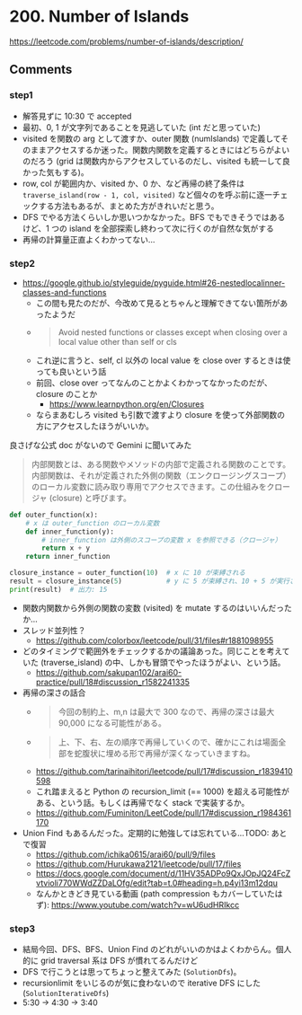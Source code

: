 # 200. Number of Islands

https://leetcode.com/problems/number-of-islands/description/

## Comments

### step1

*   解答見ずに 10:30 で accepted
*   最初、0, 1 が文字列であることを見逃していた (int だと思っていた)
*   visited を関数の arg として渡すか、outer 関数 (numIslands) で定義してそのままアクセスするか迷った。関数内関数を定義するときにはどちらがよいのだろう (grid は関数内からアクセスしているのだし、visited も統一して良かった気もする)。
*   row, col が範囲内か、visited か、0 か、など再帰の終了条件は `traverse_island(row - 1, col, visited)` など個々のを呼ぶ前に逐一チェックする方法もあるが、まとめた方がきれいだと思う。
*   DFS でやる方法くらいしか思いつかなかった。BFS でもできそうではあるけど、1 つの island を全部探索し終わって次に行くのが自然な気がする
*   再帰の計算量正直よくわかってない…

### step2

*   https://google.github.io/styleguide/pyguide.html#26-nestedlocalinner-classes-and-functions
    *   この間も見たのだが、今改めて見るとちゃんと理解できてない箇所があったようだ
    *   > Avoid nested functions or classes except when closing over a local value other than self or cls
    *   これ逆に言うと、self, cl 以外の local value を close over するときは使っても良いという話
    *   前回、close over ってなんのことかよくわかってなかったのだが、closure のことか
        *   https://www.learnpython.org/en/Closures
    *   ならまあむしろ visited も引数で渡すより closure を使って外部関数の方にアクセスしたほうがいいか。

良さげな公式 doc がないので Gemini に聞いてみた

> 内部関数とは、ある関数やメソッドの内部で定義される関数のことです。内部関数は、それが定義された外側の関数（エンクロージングスコープ）のローカル変数に読み取り専用でアクセスできます。この仕組みをクロージャ (closure) と呼びます。

```python
def outer_function(x):
    # x は outer_function のローカル変数
    def inner_function(y):
        # inner_function は外側のスコープの変数 x を参照できる（クロージャ）
        return x + y
    return inner_function

closure_instance = outer_function(10)  # x に 10 が束縛される
result = closure_instance(5)           # y に 5 が束縛され、10 + 5 が実行される
print(result)  # 出力: 15
```

*   関数内関数から外側の関数の変数 (visited) を mutate するのはいいんだったか…
*   スレッド並列性？
    *   https://github.com/colorbox/leetcode/pull/31/files#r1881098955
*   どのタイミングで範囲外をチェックするかの議論あった。同じことを考えていた (traverse_island) の中、しかも冒頭でやったほうがよい、という話。
    *   https://github.com/sakupan102/arai60-practice/pull/18#discussion_r1582241335
*   再帰の深さの話合
    *   > 今回の制約上、m,n は最大で 300 なので、再帰の深さは最大 90,000 になる可能性がある。
    *   > 上、下、右、左の順序で再帰していくので、確かにこれは場面全部を蛇腹状に埋める形で再帰が深くなっていきますね。
    *   https://github.com/tarinaihitori/leetcode/pull/17#discussion_r1839410598
    *   これ踏まえると Python の recursion_limit (== 1000) を超える可能性がある、という話。もしくは再帰でなく stack で実装するか。
    *   https://github.com/Fuminiton/LeetCode/pull/17#discussion_r1984361170
*   Union Find もあるんだった。定期的に勉強しては忘れている…TODO: あとで復習
    *   https://github.com/ichika0615/arai60/pull/9/files
    *   https://github.com/Hurukawa2121/leetcode/pull/17/files
    *   https://docs.google.com/document/d/11HV35ADPo9QxJOpJQ24FcZvtvioli770WWdZZDaLOfg/edit?tab=t.0#heading=h.p4yi13m12dqu
    *   なんかときどき見ている動画 (path compression もカバーしていたはず): https://www.youtube.com/watch?v=wU6udHRIkcc

### step3

*   結局今回、DFS、BFS、Union Find のどれがいいのかはよくわからん。個人的に grid traversal 系は DFS が慣れてるんだけど
*   DFS で行こうとは思ってちょっと整えてみた (`SolutionDfs`)。
*   recursionlimit をいじるのが気に食わないので iterative DFS にした (`SolutionIterativeDfs`)
*   5:30 -> 4:30 -> 3:40
